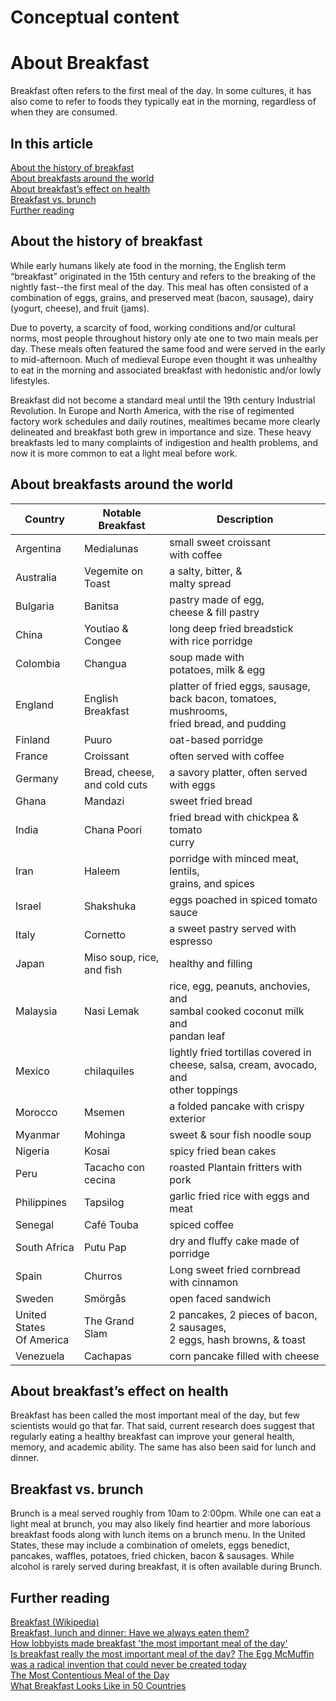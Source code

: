 # Conceptual content

# About Breakfast

Breakfast often refers to the first meal of the day. In some cultures, it has also come to refer to foods they typically eat in the morning, regardless of when they are consumed.  

## In this article

[About the history of breakfast](#about-the-history-of-breakfast) <br>
[About breakfasts around the world](#about-breakfasts-around-the-world) <br> 
[About breakfast’s effect on health](#about-breakfasts-effect-on-health) <br>
[Breakfast vs. brunch](#breakfast-vs-brunch) <br>
[Further reading](#further-reading) <br>


## About the history of breakfast<br>
While early humans likely ate food in the morning, the English term “breakfast” originated in the 15th century and refers to the breaking of the nightly fast--the first meal of the day. This meal has often consisted of a combination of eggs, grains, and preserved meat (bacon, sausage), dairy (yogurt, cheese), and fruit (jams). 

Due to poverty, a scarcity of food, working conditions and/or cultural norms, most people throughout history only ate one to two main meals per day.  These meals often featured the same food and were served in the early to mid-afternoon.  Much of medieval Europe even thought it was unhealthy to eat in the morning and associated breakfast with hedonistic and/or lowly lifestyles.

Breakfast did not become a standard meal until the 19th century Industrial Revolution.  In Europe and North America, with the rise of regimented factory work schedules and daily routines, mealtimes became more clearly delineated and breakfast both grew in importance and size. These heavy breakfasts led to many complaints of indigestion and health problems, and now it is more common to eat a light meal before work.   

## About breakfasts around the world<br>
| Country                     | Notable Breakfast               | Description                                                                                      |
|-----------------------------|---------------------------------|--------------------------------------------------------------------------------------------------|
| Argentina                   | Medialunas                      | small sweet croissant<br>with coffee                                                             |
| Australia                   | Vegemite on Toast               | a salty, bitter, & <br>malty spread                                                              |
| Bulgaria                    | Banitsa                         | pastry made of egg,<br>cheese & fill pastry                                                      |
| China                       | Youtiao & Congee                | long deep fried breadstick<br>with rice porridge                                                 |
| Colombia                    | Changua                         | soup made with<br>potatoes, milk & egg                                                           |
| England                     | English Breakfast               | platter of fried eggs, sausage, <br>back bacon, tomatoes, mushrooms,<br>fried bread, and pudding |
| Finland                     | Puuro                           | oat-based porridge                                                                               |
| France                      | Croissant                       | often served with coffee                                                                         |
| Germany                     | Bread, cheese,<br>and cold cuts | a savory platter, often served<br>with eggs                                                      |
| Ghana                       | Mandazi                         | sweet fried bread                                                                                |
| India                       | Chana Poori                     | fried bread with chickpea & tomato<br>curry                                                      |
| Iran                        | Haleem                          | porridge with minced meat, lentils,<br>grains, and spices                                        |
| Israel                      | Shakshuka                       | eggs poached in spiced tomato sauce                                                              |
| Italy                       | Cornetto                        | a sweet pastry served with <br>espresso                                                          |
| Japan                       | Miso soup, rice,<br>and fish    | healthy and filling                                                                              |
| Malaysia                    | Nasi Lemak                      | rice, egg, peanuts, anchovies, and <br>sambal cooked coconut milk and <br>pandan leaf            |
| Mexico                      | chilaquiles                     | lightly fried tortillas covered in <br>cheese, salsa, cream, avocado, and<br>other toppings      |
| Morocco                     | Msemen                          | a folded pancake with crispy<br>exterior                                                         |
| Myanmar                     | Mohinga                         | sweet & sour fish noodle soup                                                                    |
| Nigeria                     | Kosai                           | spicy fried bean cakes                                                                           |
| Peru                        | Tacacho con<br>cecina           | roasted Plantain fritters with pork                                                              |
| Philippines                 | Tapsilog                        | garlic fried rice with eggs and meat                                                             |
| Senegal                     | Café Touba                      | spiced coffee                                                                                    |
| South Africa                | Putu Pap                        | dry and fluffy cake made of porridge                                                             |
| Spain                       | Churros                         | Long sweet fried cornbread with cinnamon                                                             |
| Sweden                      | Smörgås                         | open faced sandwich                                                                              |
| United States<br>Of America | The Grand Slam                  | 2 pancakes, 2 pieces of bacon, 2 sausages,<br>2 eggs, hash browns, & toast                         |
| Venezuela                   | Cachapas                        | corn pancake filled with cheese                                                                  |

## About breakfast’s effect on health<br>
Breakfast has been called the most important meal of the day, but few scientists would go that far. That said, current research does suggest that regularly eating a healthy breakfast can improve your general health, memory, and academic ability.  The same has also been said for lunch and dinner. 

## Breakfast vs. brunch<br>
Brunch is a meal served roughly from 10am to 2:00pm. While one can eat a light meal at brunch, you may also likely find heartier and more laborious breakfast foods along with lunch items on a brunch menu.  In the United States, these may include a combination of omelets, eggs benedict, pancakes, waffles, potatoes, fried chicken, bacon & sausages.  While alcohol is rarely served during breakfast, it is often available during Brunch.

## Further reading<br>
[Breakfast (Wikipedia)](https://en.wikipedia.org/wiki/Breakfast)<br>
[Breakfast, lunch and dinner: Have we always eaten them?](https://www.bbc.com/news/magazine-20243692)<br>
[How lobbyists made breakfast 'the most important meal of the day'](https://www.theguardian.com/lifeandstyle/2016/nov/28/breakfast-health-america-kellog-food-lifestyle)<br>
[Is breakfast really the most important meal of the day?](https://www.bbc.com/future/article/20181126-is-breakfast-good-for-your-health)
[The Egg McMuffin was a radical invention that could never be created today](https://www.washingtonpost.com/outlook/2021/11/23/egg-mcmuffin-anniversary-peterson-entrepreneurship/)<br>
[The Most Contentious Meal of the Day](https://www.theatlantic.com/entertainment/archive/2016/06/breakfast-the-most-contentious-meal-of-the-day/487220/)<br>
[What Breakfast Looks Like in 50 Countries](https://www.thedailymeal.com/travel/what-people-eat-breakfast-around-world-slideshow/slide-4)<br>



